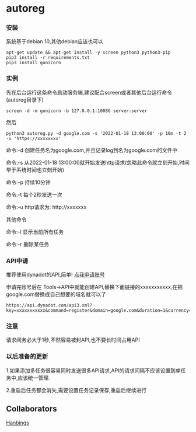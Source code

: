 # autoreg

### 安装
系统基于debian 10,其他debian应该也可以
```
apt-get update && apt-get install -y screen python3 python3-pip
pip3 install -r requirements.txt
pip3 install gunicorn
```


### 实例
先在后台运行这条命令启动服务端,建议配合screen或者其他后台运行命令(autoreg目录下)
```
screen -d -m gunicorn -b 127.0.0.1:10086 server:server
```
然后
```
python3 autoreg.py -d google.com -s '2022-01-18 13:00:00' -p 10m -t 2 -u 'https://xxxxxxxx'
```
命令:-d 创建任务名为google.com,并且记录log到名为google.com的文件中

命令:-s 从2022-01-18 13:00:00就开始发送http请求(忽略此命令就立刻开始,时间早于系统时间也立刻开始)

命令:-p 持续10分钟

命令:-t 每个2秒发送一次

命令:-u http请求为: http://xxxxxxx

其他命令

命令:-l 显示当前所有任务

命令:-r 删除某任务


### API申请
推荐使用dynadot的API,简单! [点我申请账号](http://www.dynadot.com/)

申请完账号后在 Tools->API中就能创建API,替换下面链接的xxxxxxxxxxx,在把google.com替换成自己想要的域名就可以了
```
https://api.dynadot.com/api3.xml?key=xxxxxxxxxxx&command=register&domain=google.com&duration=1&currency=USD
```
### 注意
请求间务必大于1秒,不然容易被封API,也不要长时间占用API


### 以后准备的更新
1.如果添加多任务很容易同时发送很多API请求,API的请求间隔不应该设置到单任务中,应该统一管理.

2.重启后任务都会消失,需要设置任务记录保存,重启后继续进行


## Collaborators

[Hanbings](https://github.com/Hanbings)
